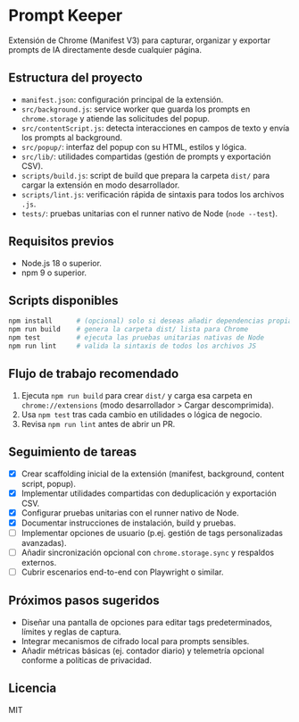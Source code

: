 # Prompt Keeper

Extensión de Chrome (Manifest V3) para capturar, organizar y exportar prompts de IA directamente desde cualquier página.

## Estructura del proyecto

- `manifest.json`: configuración principal de la extensión.
- `src/background.js`: service worker que guarda los prompts en `chrome.storage` y atiende las solicitudes del popup.
- `src/contentScript.js`: detecta interacciones en campos de texto y envía los prompts al background.
- `src/popup/`: interfaz del popup con su HTML, estilos y lógica.
- `src/lib/`: utilidades compartidas (gestión de prompts y exportación CSV).
- `scripts/build.js`: script de build que prepara la carpeta `dist/` para cargar la extensión en modo desarrollador.
- `scripts/lint.js`: verificación rápida de sintaxis para todos los archivos `.js`.
- `tests/`: pruebas unitarias con el runner nativo de Node (`node --test`).

## Requisitos previos

- Node.js 18 o superior.
- npm 9 o superior.

## Scripts disponibles

```bash
npm install      # (opcional) solo si deseas añadir dependencias propias
npm run build    # genera la carpeta dist/ lista para Chrome
npm test         # ejecuta las pruebas unitarias nativas de Node
npm run lint     # valida la sintaxis de todos los archivos JS
```

## Flujo de trabajo recomendado

1. Ejecuta `npm run build` para crear `dist/` y carga esa carpeta en `chrome://extensions` (modo desarrollador > Cargar descomprimida).
2. Usa `npm test` tras cada cambio en utilidades o lógica de negocio.
3. Revisa `npm run lint` antes de abrir un PR.

## Seguimiento de tareas

- [x] Crear scaffolding inicial de la extensión (manifest, background, content script, popup).
- [x] Implementar utilidades compartidas con deduplicación y exportación CSV.
- [x] Configurar pruebas unitarias con el runner nativo de Node.
- [x] Documentar instrucciones de instalación, build y pruebas.
- [ ] Implementar opciones de usuario (p.ej. gestión de tags personalizadas avanzadas).
- [ ] Añadir sincronización opcional con `chrome.storage.sync` y respaldos externos.
- [ ] Cubrir escenarios end-to-end con Playwright o similar.

## Próximos pasos sugeridos

- Diseñar una pantalla de opciones para editar tags predeterminados, límites y reglas de captura.
- Integrar mecanismos de cifrado local para prompts sensibles.
- Añadir métricas básicas (ej. contador diario) y telemetría opcional conforme a políticas de privacidad.

## Licencia

MIT
